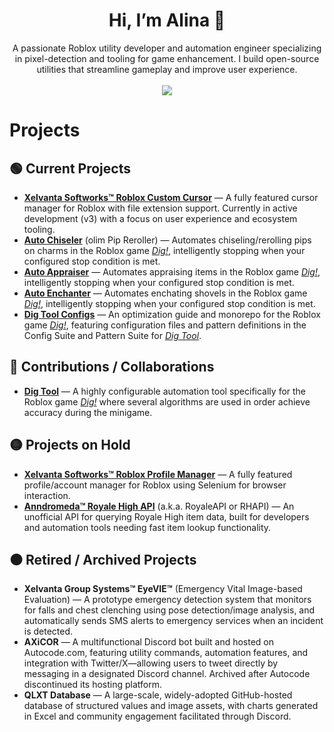 <div align="center">
  <h1>Hi, I’m Alina 👋</h1>
</div>

<div align="center">
  A passionate Roblox utility developer and automation engineer specializing in pixel-detection and tooling for game enhancement. I build open-source utilities that streamline gameplay and improve user experience.
</div>

<br>

<div align="center">
  <img src="https://github-readme-stats.vercel.app/api?username=AlinaWan&show_icons=true&theme=radical" />
</div>

# Projects

## 🟢 Current Projects

- [**Xelvanta Softworks™ Roblox Custom Cursor**](https://github.com/Xelvanta/roblox-custom-cursor) — A fully featured cursor manager for Roblox with file extension support. Currently in active development (v3) with a focus on user experience and ecosystem tooling.
- [**Auto Chiseler**](https://github.com/AlinaWan/auto-chiseler) (olim Pip Reroller) — Automates chiseling/rerolling pips on charms in the Roblox game [*Dig!*](https://www.roblox.com/games/126244816328678), intelligently stopping when your configured stop condition is met.
- [**Auto Appraiser**](https://github.com/AlinaWan/kc-dig-tool-configs/tree/main/KC-Tool-Suite/auto-appraiser) — Automates appraising items in the Roblox game [*Dig!*](https://www.roblox.com/games/126244816328678), intelligently stopping when your configured stop condition is met.
- [**Auto Enchanter**](https://github.com/AlinaWan/kc-dig-tool-configs/tree/main/KC-Tool-Suite/auto-enchanter) — Automates enchating shovels in the Roblox game [*Dig!*](https://www.roblox.com/games/126244816328678), intelligently stopping when your configured stop condition is met.
- [**Dig Tool Configs**](https://github.com/AlinaWan/kc-dig-tool-configs) — An optimization guide and monorepo for the Roblox game [*Dig!*](https://www.roblox.com/games/126244816328678), featuring configuration files and pattern definitions in the Config Suite and Pattern Suite for [*Dig Tool*](https://github.com/iamnotbobby/dig-tool).

## 🔵 Contributions / Collaborations

* [**Dig Tool**](https://github.com/iamnotbobby/dig-tool) — A highly configurable automation tool specifically for the Roblox game [*Dig!*](https://www.roblox.com/games/126244816328678) where several algorithms are used in order achieve accuracy during the minigame.

## 🟡 Projects on Hold

- [**Xelvanta Softworks™ Roblox Profile Manager**](https://github.com/Xelvanta/roblox-profile-manager) — A fully featured profile/account manager for Roblox using Selenium for browser interaction.
- [**Anndromeda™ Royale High API**](https://github.com/Xelvanta/Anndromeda-RoyaleAPI) (a.k.a. RoyaleAPI or RHAPI) — An unofficial API for querying Royale High item data, built for developers and automation tools needing fast item lookup functionality.

## ⚫ Retired / Archived Projects

- **Xelvanta Group Systems™ EyeVIE™** (Emergency Vital Image-based Evaluation) — A prototype emergency detection system that monitors for falls and chest clenching using pose detection/image analysis, and automatically sends SMS alerts to emergency services when an incident is detected.
- **AXiCOR** — A multifunctional Discord bot built and hosted on Autocode.com, featuring utility commands, automation features, and integration with Twitter/X—allowing users to tweet directly by messaging in a designated Discord channel. Archived after Autocode discontinued its hosting platform.
- **QLXT Database** — A large-scale, widely-adopted GitHub-hosted database of structured values and image assets, with charts generated in Excel and community engagement facilitated through Discord.

<!--
**AlinaWan/AlinaWan** is a ✨ _special_ ✨ repository because its `README.md` (this file) appears on your GitHub profile.

Here are some ideas to get you started:

- 🔭 I’m currently working on ...
- 🌱 I’m currently learning ...
- 👯 I’m looking to collaborate on ...
- 🤔 I’m looking for help with ...
- 💬 Ask me about ...
- 📫 How to reach me: ...
- 😄 Pronouns: ...
- ⚡ Fun fact: ...
-->
